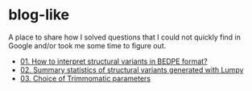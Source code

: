 # blog-like
A place to share how I solved questions that I could not quickly find in Google and/or took me some time to figure out.

- [01. How to interpret structural variants in BEDPE format?](https://github.com/jaquol/blog-like/blob/master/01-How-interpret-structural-variants-BEDPE-format.md)
- [02. Summary statistics of structural variants generated with Lumpy](https://github.com/jaquol/blog-like/blob/master/02-summary-statistics-structural-variants-lumpy.ipynb)
- [03. Choice of Trimmomatic parameters](https://github.com/jaquol/blog-like/blob/master/03-trimmomatic-parameters-choice.md)
